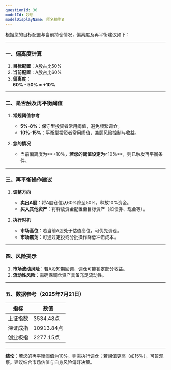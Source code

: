 ```yaml
---
questionId: 36
modelId: 妙想
modelDisplayName: 匿名模型B
---
```

根据您的目标配置与当前持仓情况，偏离度及再平衡建议如下：

---

### 一、偏离度计算

1. **目标配置**：A股占比50%
2. **当前配置**：A股占比60%
3. **偏离度**：  
    **60% - 50% = +10%**

---

### 二、是否触及再平衡阈值

1. **常规阈值参考**
    
    - **5%-8%**：保守型投资者常用阈值，避免频繁调仓。
    - **10%-15%**：平衡型投资者常用阈值，兼顾风险控制与收益。
2. **您的情况**
    
    - 当前偏离度为**+10%**，若您的阈值设定为**≥10%**，则已触发再平衡条件。

---

### 三、再平衡操作建议

1. **调整方向**
    
    - **卖出A股**：将A股仓位从60%降至50%，释放10%资金。
    - **买入其他资产**：将释放资金配置至目标资产（如债券、现金等）。
2. **执行时机**
    
    - **市场高位**：若当前A股处于估值高位，可优先调仓。
    - **市场震荡**：可通过定投或分批操作降低冲击成本。

---

### 四、风险提示

1. **市场波动风险**：若A股短期回调，调仓可能锁定部分收益。
2. **流动性风险**：需确保调仓资产具备充足流动性。

---

### 五、数据参考（2025年7月21日）

|指标|数值|
|---|---|
|上证指数|3534.48点|
|深证成指|10913.84点|
|创业板指|2277.15点|

---

**结论**：若您的再平衡阈值为10%，则需执行调仓；若阈值更高（如15%），可暂观察。建议结合市场估值与自身风险偏好决策。